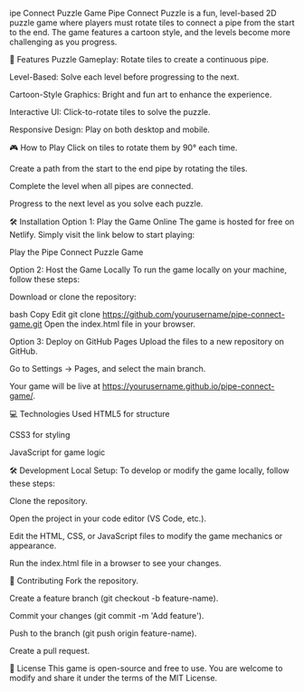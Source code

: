 ipe Connect Puzzle Game
Pipe Connect Puzzle is a fun, level-based 2D puzzle game where players must rotate tiles to connect a pipe from the start to the end. The game features a cartoon style, and the levels become more challenging as you progress.

🔧 Features
Puzzle Gameplay: Rotate tiles to create a continuous pipe.

Level-Based: Solve each level before progressing to the next.

Cartoon-Style Graphics: Bright and fun art to enhance the experience.

Interactive UI: Click-to-rotate tiles to solve the puzzle.

Responsive Design: Play on both desktop and mobile.

🎮 How to Play
Click on tiles to rotate them by 90° each time.

Create a path from the start to the end pipe by rotating the tiles.

Complete the level when all pipes are connected.

Progress to the next level as you solve each puzzle.

🛠️ Installation
Option 1: Play the Game Online
The game is hosted for free on Netlify. Simply visit the link below to start playing:

Play the Pipe Connect Puzzle Game

Option 2: Host the Game Locally
To run the game locally on your machine, follow these steps:

Download or clone the repository:

bash
Copy
Edit
git clone https://github.com/yourusername/pipe-connect-game.git
Open the index.html file in your browser.

Option 3: Deploy on GitHub Pages
Upload the files to a new repository on GitHub.

Go to Settings → Pages, and select the main branch.

Your game will be live at https://yourusername.github.io/pipe-connect-game/.

💻 Technologies Used
HTML5 for structure

CSS3 for styling

JavaScript for game logic

🛠️ Development
Local Setup:
To develop or modify the game locally, follow these steps:

Clone the repository.

Open the project in your code editor (VS Code, etc.).

Edit the HTML, CSS, or JavaScript files to modify the game mechanics or appearance.

Run the index.html file in a browser to see your changes.

🚀 Contributing
Fork the repository.

Create a feature branch (git checkout -b feature-name).

Commit your changes (git commit -m 'Add feature').

Push to the branch (git push origin feature-name).

Create a pull request.

📜 License
This game is open-source and free to use. You are welcome to modify and share it under the terms of the MIT License.

